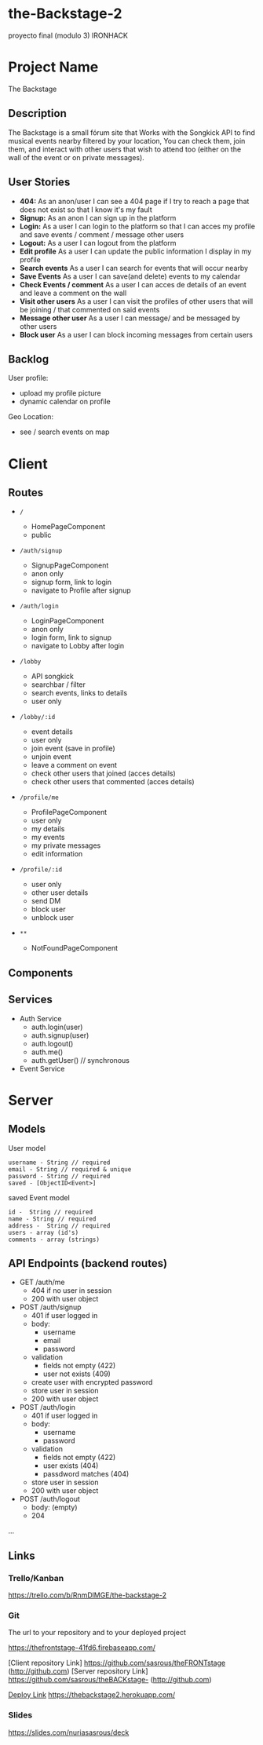 # the-Backstage-2
proyecto final (modulo 3) IRONHACK 

# Project Name

The Backstage

## Description

The Backstage is a small fórum site that Works with the Songkick API to find musical events nearby filtered by your location, You can check them, join them, and interact with other users that wish to attend too (either on the wall of the event or on private messages).

## User Stories

-  **404:** As an anon/user I can see a 404 page if I try to reach a page that does not exist so that I know it's my fault
-  **Signup:** As an anon I can sign up in the platform 
-  **Login:** As a user I can login to the platform so that I can acces my profile and save events / comment / message other users
-  **Logout:** As a user I can logout from the platform 
-  **Edit profile** As a user I can update the public information I display in my profile
-  **Search events** As a user I can search for events that will occur nearby
-  **Save Events** As a user I can save(and delete) events to my calendar
-  **Check Events / comment** As a user I can acces de details of an event and leave a comment on the wall
-  **Visit other users** As a user I can visit the profiles of other users that will be joining / that commented on said events
-  **Message other user** As a user I can message/ and be messaged by other users 
- **Block user** As a user I can block incoming messages from certain users


## Backlog

User profile:

- upload my profile picture
- dynamic calendar on profile 

Geo Location:
- see / search events on map


# Client

## Routes

- `/`
  - HomePageComponent
  - public

- `/auth/signup`
  - SignupPageComponent
  - anon only
  - signup form, link to login
  - navigate to Profile after signup
- `/auth/login`
  - LoginPageComponent
  - anon only
  - login form, link to signup
  - navigate to Lobby after login
- `/lobby` 
  - API songkick 
  - searchbar / filter
  - search events, links to details
  - user only
  
- `/lobby/:id` 
  - event details
  - user only
  - join event (save in profile)
  - unjoin event
  - leave a comment on event
  - check other users that joined  (acces details)
  - check other users that commented (acces details) 

- `/profile/me` 
  - ProfilePageComponent
  - user only
  - my details
  - my events
  - my private messages 
  - edit information
- `/profile/:id`
  - user only
  - other user details 
  - send DM
  - block user
  - unblock user

- `**`
  - NotFoundPageComponent


## Components



## Services

- Auth Service
  - auth.login(user)
  - auth.signup(user)
  - auth.logout()
  - auth.me()
  - auth.getUser() // synchronous
- Event Service


# Server

## Models

User model

```
username - String // required
email - String // required & unique
password - String // required
saved - [ObjectID<Event>]
```

saved Event model

```
id -  String // required
name - String // required
address -  String // required
users - array (id's) 
comments - array (strings) 
```

## API Endpoints (backend routes)

- GET /auth/me
  - 404 if no user in session
  - 200 with user object
- POST /auth/signup
  - 401 if user logged in
  - body:
    - username
    - email
    - password
  - validation
    - fields not empty (422)
    - user not exists (409)
  - create user with encrypted password
  - store user in session
  - 200 with user object
- POST /auth/login
  - 401 if user logged in
  - body:
    - username
    - password
  - validation
    - fields not empty (422)
    - user exists (404)
    - passdword matches (404)
  - store user in session
  - 200 with user object
- POST /auth/logout
  - body: (empty)
  - 204
  
...
  

## Links

### Trello/Kanban

https://trello.com/b/RnmDlMGE/the-backstage-2

### Git

The url to your repository and to your deployed project


https://thefrontstage-41fd6.firebaseapp.com/



[Client repository Link] https://github.com/sasrous/theFRONTstage (http://github.com)
[Server repository Link] https://github.com/sasrous/theBACKstage- (http://github.com)

[Deploy Link](http://heroku.com) https://thebackstage2.herokuapp.com/

### Slides


https://slides.com/nuriasasrous/deck
